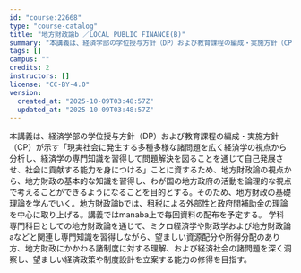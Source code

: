 ```yaml
---
id: "course:22668"
type: "course-catalog"
title: "地方財政論b ／LOCAL PUBLIC FINANCE(B)"
summary: "本講義は、経済学部の学位授与方針（DP）および教育課程の編成・実施方針（CP）が示す「現実社会に発生する多種多様な諸問題を広く経済学の視点から分析し、経済学の専門知識を習得して問題解決を図ることを通じて自己発展させ、社会に貢献する能力を身に…"
tags: []
campus: ""
credits: 2
instructors: []
license: "CC-BY-4.0"
version:
  created_at: "2025-10-09T03:48:57Z"
  updated_at: "2025-10-09T03:48:57Z"
---
```

本講義は、経済学部の学位授与方針（DP）および教育課程の編成・実施方針（CP）が示す「現実社会に発生する多種多様な諸問題を広く経済学の視点から分析し、経済学の専門知識を習得して問題解決を図ることを通じて自己発展させ、社会に貢献する能力を身につける」ことに資するため、地方財政論の視点から、地方財政の基本的な知識を習得し、わが国の地方政府の活動を論理的な視点で考えることができるようになることを目的とする。そのため、地方財政の基礎理論を学んでいく。地方財政論bでは、租税による外部性と政府間補助金の理論を中心に取り上げる。講義ではmanaba上で毎回資料の配布を予定する。 学科専門科目としての地方財政論を通じて、ミクロ経済学や財政学および地方財政論aなどと関連し専門知識を習得しながら、望ましい資源配分や所得分配のあり方、地方財政にかかわる諸制度に対する理解、および経済社会の諸問題を深く洞察し、望ましい経済政策や制度設計を立案する能力の修得を目指す。
